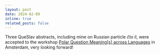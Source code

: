 ```yaml
---
layout: post
date: 2024-02-09 
inline: true
related_posts: false
---
```

Three QueSlav abstracts, including mine on Russian particle *čto li*, were accepted to the workshop [Polar Question Meaning\[s\] across Languages](https://sites.google.com/view/poqal-amsterdam/home?authuser=0) in Amsterdam, very looking forward!